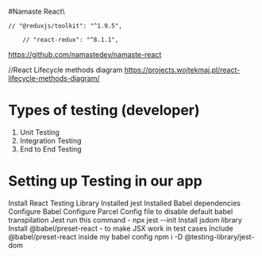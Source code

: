 #Namaste React\


    // "@reduxjs/toolkit": "^1.9.5",

        // "react-redux": "^8.1.1",

https://github.com/namastedev/namaste-react


//React Lifecycle methods diagram
https://projects.wojtekmaj.pl/react-lifecycle-methods-diagram/



# Types of testing (developer)
1. Unit Testing
2. Integration Testing
3. End to End Testing


# Setting up Testing in our app
Install React Testing Library
Installed jest
Installed Babel dependencies
Configure Babel
Configure Parcel Config file to disable default babel transpilation
Jest run this command - npx jest --init
Install jsdom library
Install @babel/preset-react - to make JSX work in test cases
Include @babel/preset-react inside my babel config
npm i -D @testing-library/jest-dom